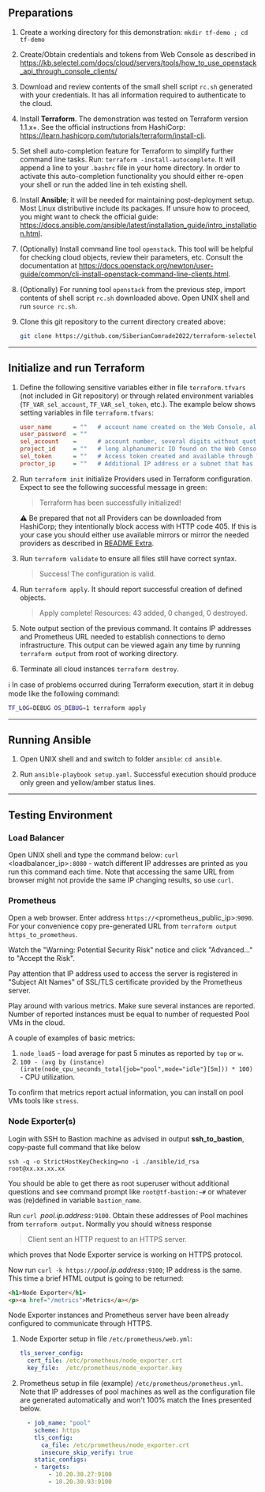 
## Preparations
1. Create a working directory for this demonstration:  `mkdir tf-demo ; cd tf-demo`

2. Create/Obtain credentials and tokens from Web Console as described in 
https://kb.selectel.com/docs/cloud/servers/tools/how_to_use_openstack_api_through_console_clients/

3. Download and review contents of the small shell script `rc.sh` generated with your credentials. It has all information required to authenticate to the cloud.

5. Install **Terraform**. The demonstration was tested on Terraform version 1.1.x+. See the official instructions from HashiCorp: https://learn.hashicorp.com/tutorials/terraform/install-cli.

6. Set shell auto-completion feature for Terraform to simplify further command line tasks. Run: `terraform -install-autocomplete`. It will append a line to your `.bashrc` file in your home directory. In order to activate this auto-completion functionality you should either re-open your shell or run the added line in teh existing shell.

7. Install **Ansible**; it will be needed for maintaining post-deployment setup. Most Linux distributive include its packages. If unsure how to proceed, you might want to check the official guide: https://docs.ansible.com/ansible/latest/installation_guide/intro_installation.html.

8. (Optionally) Install command line tool `openstack`. This tool will be helpful for checking cloud objects, review their parameters, etc. Consult the documentation at https://docs.openstack.org/newton/user-guide/common/cli-install-openstack-command-line-clients.html.

9. (Optionally) For running tool `openstack` from the previous step, import contents of shell script `rc.sh` downloaded above. Open UNIX shell and run `source rc.sh`.

10. Clone this git repository to the current directory created above:
      ```bash
      git clone https://github.com/SiberianComrade2022/terraform-selectel-demo.git .
      ```

***
## Initialize and run Terraform
1. Define the following sensitive variables either in file `terraform.tfvars` (not included in Git repository) or through related environment variables (`TF_VAR_sel_account`, `TF_VAR_sel_token`, etc.). The example below shows setting variables in file `terraform.tfvars`:
      ```ini
      user_name      = ""   # account name created on the Web Console, also mentioned in rc.sh.
      user_password  = ""
      sel_account    =      # account number, several digits without quotes
      project_id     = ""   # long alphanumeric ID found on the Web Console and in the script rc.sh.
      sel_token      = ""   # Access token created and available through Web Console. Copy full string.
      proctor_ip     = ""   # Additional IP address or a subnet that has access to Bastion SSH and Prometheus web
      ``` 
2. Run `terraform init` initialize Providers used in Terraform configuration. Expect to see the following successful message in green:
   > Terraform has been successfully initialized!

   :warning: Be prepared that not all Providers can be downloaded from HashiCorp; they intentionally block access with HTTP code 405. If this is your case you should either use available mirrors or mirror the needed providers as described in [README Extra](README_extra.md).


3. Run `terraform validate` to ensure all files still have correct syntax.
   > Success! The configuration is valid.

4. Run `terraform apply`. It should report successful creation of defined objects.
   > Apply complete! Resources: 43 added, 0 changed, 0 destroyed.

5. Note output section of the previous command. It contains IP addresses and Prometheus URL needed to establish connections to demo infrastructure. This output can be viewed again any time by running `terraform output` from root of working directory. 

6. Terminate all cloud instances `terraform destroy`. 

:information_source: In case of problems occurred during Terraform execution, start it in debug mode like the following command:
```bash
TF_LOG=DEBUG OS_DEBUG=1 terraform apply
```
****
## Running Ansible
1. Open UNIX shell and and switch to folder `ansible`: `cd ansible`.

2. Run `ansible-playbook setup.yaml`. Successful execution should produce only green and yellow/amber status lines. 


***
## Testing Environment

### Load Balancer
Open UNIX shell and type the command below:
`curl `<loadbalancer_ip>`:8080` - watch different IP addresses are printed as you run this command each time. Note that accessing the same URL from browser might not provide the same IP changing results, so use `curl`.

### Prometheus
Open a web browser. Enter address `https://`<prometheus_public_ip>:`9090`. For your convenience copy pre-generated URL from `terraform output` `https_to_prometheus`.

Watch the "Warning: Potential Security Risk" notice and click "Advanced..." to "Accept the Risk". 

Pay attention that IP address used to access the server is registered in "Subject Alt Names" of SSL/TLS certificate provided by the Prometheus server.

Play around with various metrics. Make sure several instances are reported. Number of reported instances must be equal to number of requested Pool VMs in the cloud.

A couple of examples of basic metrics:
1. `node_load5` - load average for past 5 minutes as reported by `top` or `w`.
2. `100 - (avg by (instance)(irate(node_cpu_seconds_total{job="pool",mode="idle"}[5m])) * 100)` - CPU utilization. 

To confirm that metrics report actual information, you can install on pool VMs tools like `stress`.

### Node Exporter(s) ###
Login with SSH to Bastion machine as advised in output **ssh_to_bastion**, copy-paste full command that like below

`ssh -q -o StrictHostKeyChecking=no -i ./ansible/id_rsa root@xx.xx.xx.xx`

You should be able to get there as root superuser without additional questions and see command prompt like `root@tf-bastion:~#` or whatever was (re)defined in variable `bastion_name`.

Run `curl `_pool.ip.address_`:9100`. Obtain these addresses of Pool machines from `terraform output`. Normally you should witness response
  > Client sent an HTTP request to an HTTPS server.

which proves that Node Exporter service is working on HTTPS protocol.

Now run `curl -k https://`_pool.ip.address_`:9100`; IP address is the same. This time a brief HTML output is going to be returned:
```html
<h1>Node Exporter</h1>
<p><a href="/metrics">Metrics</a></p>
```

Node Exporter instances and Prometheus server have been already configured to communicate through HTTPS.
1.  Node Exporter setup in file `/etc/prometheus/web.yml`:
    ```yaml
    tls_server_config:
      cert_file: /etc/prometheus/node_exporter.crt
      key_file:  /etc/prometheus/node_exporter.key
    ```
2. Prometheus setup in file (example) `/etc/prometheus/prometheus.yml`. Note that IP addresses of pool machines as well as the configuration file are generated automatically and won't 100% match the lines presented below. 
    ```yaml
      - job_name: "pool"
        scheme: https
        tls_config:
          ca_file: /etc/prometheus/node_exporter.crt
          insecure_skip_verify: true
        static_configs:
        - targets:
            - 10.20.30.27:9100
            - 10.20.30.93:9100
    ```
